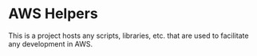 # AWS Helpers

This is a project hosts any scripts, libraries, etc. that are used to facilitate any development in AWS. 